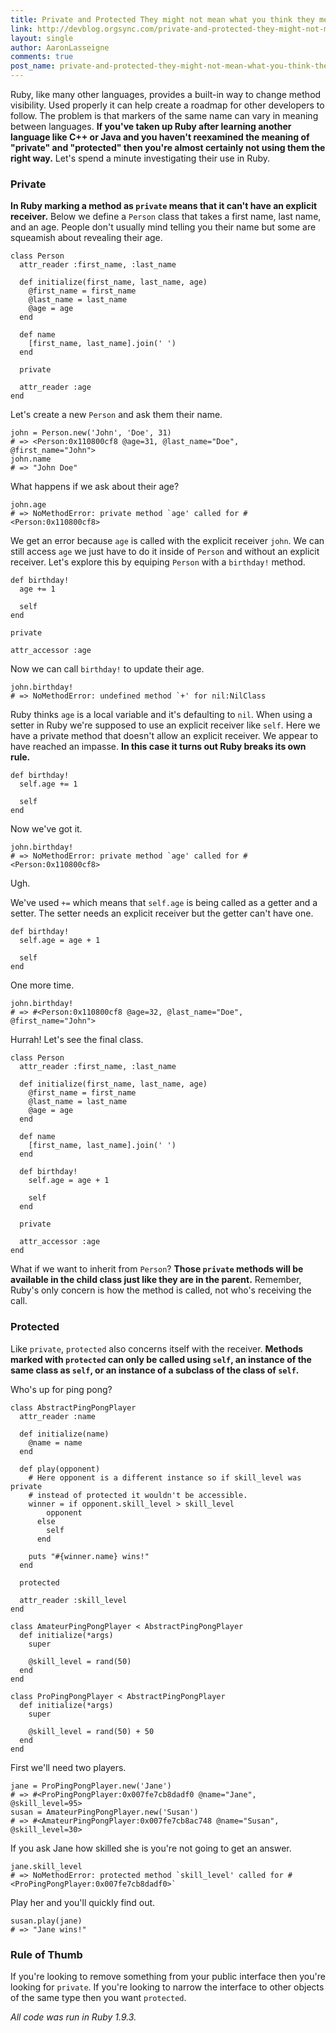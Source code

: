 ```yaml
---
title: Private and Protected They might not mean what you think they mean
link: http://devblog.orgsync.com/private-and-protected-they-might-not-mean-what-you-think-they-mean/
layout: single
author: AaronLasseigne
comments: true
post_name: private-and-protected-they-might-not-mean-what-you-think-they-mean
---
```


Ruby, like many other languages, provides a built-in way to change method visibility. Used properly it can help create a roadmap for other developers to follow. The problem is that markers of the same name can vary in meaning between languages. **If you've taken up Ruby after learning another language like C++ or Java and you haven't reexamined the meaning of "private" and "protected" then you're almost certainly not using them the right way.** Let's spend a minute investigating their use in Ruby.

### Private

**In Ruby marking a method as `private` means that it can't have an explicit receiver.** Below we define a `Person` class that takes a first name, last name, and an age. People don't usually mind telling you their name but some are squeamish about revealing their age.


    class Person
      attr_reader :first_name, :last_name

      def initialize(first_name, last_name, age)
        @first_name = first_name
        @last_name = last_name
        @age = age
      end

      def name
        [first_name, last_name].join(' ')
      end

      private

      attr_reader :age
    end


Let's create a new `Person` and ask them their name.


    john = Person.new('John', 'Doe', 31)
    # => <Person:0x110800cf8 @age=31, @last_name="Doe", @first_name="John">
    john.name
    # => "John Doe"


What happens if we ask about their age?


    john.age
    # => NoMethodError: private method `age' called for #<Person:0x110800cf8>


We get an error because `age` is called with the explicit receiver `john`. We can still access `age` we just have to do it inside of `Person` and without an explicit receiver. Let's explore this by equiping `Person` with a `birthday!` method.


    def birthday!
      age += 1

      self
    end

    private

    attr_accessor :age


Now we can call `birthday!` to update their age.


    john.birthday!
    # => NoMethodError: undefined method `+' for nil:NilClass


Ruby thinks `age` is a local variable and it's defaulting to `nil`. When using a setter in Ruby we're supposed to use an explicit receiver like `self`. Here we have a private method that doesn't allow an explicit receiver. We appear to have reached an impasse. **In this case it turns out Ruby breaks its own rule.**


    def birthday!
      self.age += 1

      self
    end


Now we've got it.


    john.birthday!
    # => NoMethodError: private method `age' called for #<Person:0x110800cf8>


Ugh.

We've used `+=` which means that `self.age` is being called as a getter and a setter. The setter needs an explicit receiver but the getter can't have one.


    def birthday!
      self.age = age + 1

      self
    end


One more time.


    john.birthday!
    # => #<Person:0x110800cf8 @age=32, @last_name="Doe", @first_name="John">


Hurrah! Let's see the final class.


    class Person
      attr_reader :first_name, :last_name

      def initialize(first_name, last_name, age)
        @first_name = first_name
        @last_name = last_name
        @age = age
      end

      def name
        [first_name, last_name].join(' ')
      end

      def birthday!
        self.age = age + 1

        self
      end

      private

      attr_accessor :age
    end


What if we want to inherit from `Person`? **Those `private` methods will be available in the child class just like they are in the parent.** Remember, Ruby's only concern is how the method is called, not who's receiving the call.

### Protected

Like `private`, `protected` also concerns itself with the receiver. **Methods marked with `protected` can only be called using `self`, an instance of the same class as `self`, or an instance of a subclass of the class of `self`.**

Who's up for ping pong?


    class AbstractPingPongPlayer
      attr_reader :name

      def initialize(name)
        @name = name
      end

      def play(opponent)
        # Here opponent is a different instance so if skill_level was private
        # instead of protected it wouldn't be accessible.
        winner = if opponent.skill_level > skill_level
            opponent
          else
            self
          end

        puts "#{winner.name} wins!"
      end

      protected

      attr_reader :skill_level
    end

    class AmateurPingPongPlayer < AbstractPingPongPlayer
      def initialize(*args)
        super

        @skill_level = rand(50)
      end
    end

    class ProPingPongPlayer < AbstractPingPongPlayer
      def initialize(*args)
        super

        @skill_level = rand(50) + 50
      end
    end


First we'll need two players.


    jane = ProPingPongPlayer.new('Jane')
    # => #<ProPingPongPlayer:0x007fe7cb8dadf0 @name="Jane", @skill_level=95>
    susan = AmateurPingPongPlayer.new('Susan')
    # => #<AmateurPingPongPlayer:0x007fe7cb8ac748 @name="Susan", @skill_level=30>


If you ask Jane how skilled she is you're not going to get an answer.


    jane.skill_level
    # => NoMethodError: protected method `skill_level' called for #<ProPingPongPlayer:0x007fe7cb8dadf0>`


Play her and you'll quickly find out.


    susan.play(jane)
    # => "Jane wins!"


### Rule of Thumb

If you're looking to remove something from your public interface then you're looking for `private`. If you're looking to narrow the interface to other objects of the same type then you want `protected`.

_All code was run in Ruby 1.9.3._
